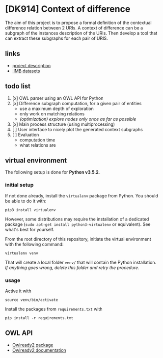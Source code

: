 # [DK914] Context of difference

The aim of this project is to propose a formal definition of the contextual difference relation between 2 URIs. A context of difference can be a subgraph of the instances description of the URIs. Then develop a tool that can extract these subgraphs for each pair of URIS.

## links

 - [project description](https://www.lri.fr/~sais/D2K/projects/index.html)
 - [IIMB datasets](http://oaei.ontologymatching.org/2010/im/iimb_large_30082010.tgz)

## todo list

1. [x] OWL parser using an OWL API for Python
2. [x] Difference subgraph computation, for a given pair of entities
   - use a maximum depth of exploration
   - only work on matching relations
   - *(optimization) explore nodes only once as far as possible*
3. [x] Main process structure (using multiprocessing)
4. [ ] User interface to nicely plot the generated context subgraphs
5. [ ] Evaluation
   - computation time
   - what relations are

## virtual environment

The following setup is done for **Python v3.5.2**.

### initial setup

If not done already, install the `virtualenv` package from Python. You should be able to do it with:

    pip3 install virtualenv

However, some distributions may require the installation of a dedicated package (`sudo apt-get install python3-virtualenv` or equivalent). See what's best for yourself.

From the root directory of this repository, initiate the virtual environment with the following command:

    virtualenv venv

That will create a local folder `venv/` that will contain the Python installation. *If anything goes wrong, delete this folder and retry the procedure.*

### usage

Active it with

    source venv/bin/activate

Install the packages from `requirements.txt` with

    pip install -r requirements.txt


## OWL API

 - [Owlready2 package](https://pypi.org/project/Owlready2/)
 - [Owlready2 documentation](https://owlready2.readthedocs.io/en/latest/)
